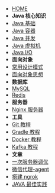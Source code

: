 - [HOME](homepage)
- **Java 核心知识**
- [Java 基础](notes/Java基础.md)
- [Java 容器](notes/Java容器.md)
- [Java 并发](notes/Java并发.md)
- [Java 虚拟机](notes/Java虚拟机.md)
- [Java I/O](notes/JavaIO.md)
- **面向对象**
- [常用设计模式](notes/设计模式.md)
- [面向对象思想](notes/面向对象思想.md)
- **数据库**
- [MySQL](notes/MySQL.md)
- [Redis](notes/Redis.md)
- **服务器**
- [Nginx 服务器](notes/Nginx.md)
- **工具**
- [Git 教程](notes/Git.md)
- [Gradle 教程](notes/Gradle.md)
- [Docker 教程](notes/docker.md)
- [Kafka 教程](notes/kafka.md)
- **文章**
- [一次服务器调优](article/一次服务器调优.md)
- [微信代理-agent](article/微信代理.md)
- [搭建 ngrok](article/ngrok.md)
- [JAVA 最佳实践](article/Java最佳实践.md)